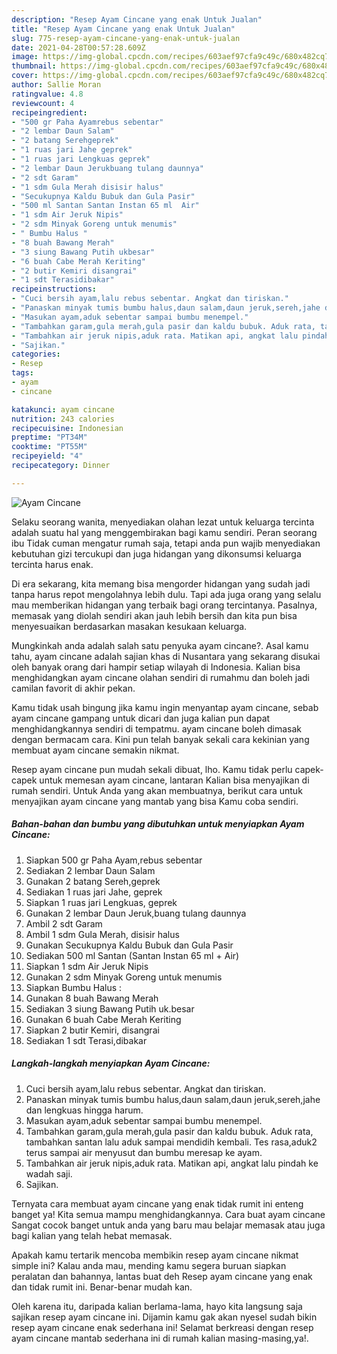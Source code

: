 ```yaml
---
description: "Resep Ayam Cincane yang enak Untuk Jualan"
title: "Resep Ayam Cincane yang enak Untuk Jualan"
slug: 775-resep-ayam-cincane-yang-enak-untuk-jualan
date: 2021-04-28T00:57:28.609Z
image: https://img-global.cpcdn.com/recipes/603aef97cfa9c49c/680x482cq70/ayam-cincane-foto-resep-utama.jpg
thumbnail: https://img-global.cpcdn.com/recipes/603aef97cfa9c49c/680x482cq70/ayam-cincane-foto-resep-utama.jpg
cover: https://img-global.cpcdn.com/recipes/603aef97cfa9c49c/680x482cq70/ayam-cincane-foto-resep-utama.jpg
author: Sallie Moran
ratingvalue: 4.8
reviewcount: 4
recipeingredient:
- "500 gr Paha Ayamrebus sebentar"
- "2 lembar Daun Salam"
- "2 batang Serehgeprek"
- "1 ruas jari Jahe geprek"
- "1 ruas jari Lengkuas geprek"
- "2 lembar Daun Jerukbuang tulang daunnya"
- "2 sdt Garam"
- "1 sdm Gula Merah disisir halus"
- "Secukupnya Kaldu Bubuk dan Gula Pasir"
- "500 ml Santan Santan Instan 65 ml  Air"
- "1 sdm Air Jeruk Nipis"
- "2 sdm Minyak Goreng untuk menumis"
- " Bumbu Halus "
- "8 buah Bawang Merah"
- "3 siung Bawang Putih ukbesar"
- "6 buah Cabe Merah Keriting"
- "2 butir Kemiri disangrai"
- "1 sdt Terasidibakar"
recipeinstructions:
- "Cuci bersih ayam,lalu rebus sebentar. Angkat dan tiriskan."
- "Panaskan minyak tumis bumbu halus,daun salam,daun jeruk,sereh,jahe dan lengkuas hingga harum."
- "Masukan ayam,aduk sebentar sampai bumbu menempel."
- "Tambahkan garam,gula merah,gula pasir dan kaldu bubuk. Aduk rata, tambahkan santan lalu aduk sampai mendidih kembali. Tes rasa,aduk2 terus sampai air menyusut dan bumbu meresap ke ayam."
- "Tambahkan air jeruk nipis,aduk rata. Matikan api, angkat lalu pindah ke wadah saji."
- "Sajikan."
categories:
- Resep
tags:
- ayam
- cincane

katakunci: ayam cincane 
nutrition: 243 calories
recipecuisine: Indonesian
preptime: "PT34M"
cooktime: "PT55M"
recipeyield: "4"
recipecategory: Dinner

---
```



![Ayam Cincane](https://img-global.cpcdn.com/recipes/603aef97cfa9c49c/680x482cq70/ayam-cincane-foto-resep-utama.jpg)

Selaku seorang wanita, menyediakan olahan lezat untuk keluarga tercinta adalah suatu hal yang menggembirakan bagi kamu sendiri. Peran seorang ibu Tidak cuman mengatur rumah saja, tetapi anda pun wajib menyediakan kebutuhan gizi tercukupi dan juga hidangan yang dikonsumsi keluarga tercinta harus enak.

Di era  sekarang, kita memang bisa mengorder hidangan yang sudah jadi tanpa harus repot mengolahnya lebih dulu. Tapi ada juga orang yang selalu mau memberikan hidangan yang terbaik bagi orang tercintanya. Pasalnya, memasak yang diolah sendiri akan jauh lebih bersih dan kita pun bisa menyesuaikan berdasarkan masakan kesukaan keluarga. 



Mungkinkah anda adalah salah satu penyuka ayam cincane?. Asal kamu tahu, ayam cincane adalah sajian khas di Nusantara yang sekarang disukai oleh banyak orang dari hampir setiap wilayah di Indonesia. Kalian bisa menghidangkan ayam cincane olahan sendiri di rumahmu dan boleh jadi camilan favorit di akhir pekan.

Kamu tidak usah bingung jika kamu ingin menyantap ayam cincane, sebab ayam cincane gampang untuk dicari dan juga kalian pun dapat menghidangkannya sendiri di tempatmu. ayam cincane boleh dimasak dengan bermacam cara. Kini pun telah banyak sekali cara kekinian yang membuat ayam cincane semakin nikmat.

Resep ayam cincane pun mudah sekali dibuat, lho. Kamu tidak perlu capek-capek untuk memesan ayam cincane, lantaran Kalian bisa menyajikan di rumah sendiri. Untuk Anda yang akan membuatnya, berikut cara untuk menyajikan ayam cincane yang mantab yang bisa Kamu coba sendiri.

<!--inarticleads1-->

##### Bahan-bahan dan bumbu yang dibutuhkan untuk menyiapkan Ayam Cincane:

1. Siapkan 500 gr Paha Ayam,rebus sebentar
1. Sediakan 2 lembar Daun Salam
1. Gunakan 2 batang Sereh,geprek
1. Sediakan 1 ruas jari Jahe, geprek
1. Siapkan 1 ruas jari Lengkuas, geprek
1. Gunakan 2 lembar Daun Jeruk,buang tulang daunnya
1. Ambil 2 sdt Garam
1. Ambil 1 sdm Gula Merah, disisir halus
1. Gunakan Secukupnya Kaldu Bubuk dan Gula Pasir
1. Sediakan 500 ml Santan (Santan Instan 65 ml + Air)
1. Siapkan 1 sdm Air Jeruk Nipis
1. Gunakan 2 sdm Minyak Goreng untuk menumis
1. Siapkan  Bumbu Halus :
1. Gunakan 8 buah Bawang Merah
1. Sediakan 3 siung Bawang Putih uk.besar
1. Gunakan 6 buah Cabe Merah Keriting
1. Siapkan 2 butir Kemiri, disangrai
1. Sediakan 1 sdt Terasi,dibakar




<!--inarticleads2-->

##### Langkah-langkah menyiapkan Ayam Cincane:

1. Cuci bersih ayam,lalu rebus sebentar. Angkat dan tiriskan.
1. Panaskan minyak tumis bumbu halus,daun salam,daun jeruk,sereh,jahe dan lengkuas hingga harum.
1. Masukan ayam,aduk sebentar sampai bumbu menempel.
1. Tambahkan garam,gula merah,gula pasir dan kaldu bubuk. Aduk rata, tambahkan santan lalu aduk sampai mendidih kembali. Tes rasa,aduk2 terus sampai air menyusut dan bumbu meresap ke ayam.
1. Tambahkan air jeruk nipis,aduk rata. Matikan api, angkat lalu pindah ke wadah saji.
1. Sajikan.




Ternyata cara membuat ayam cincane yang enak tidak rumit ini enteng banget ya! Kita semua mampu menghidangkannya. Cara buat ayam cincane Sangat cocok banget untuk anda yang baru mau belajar memasak atau juga bagi kalian yang telah hebat memasak.

Apakah kamu tertarik mencoba membikin resep ayam cincane nikmat simple ini? Kalau anda mau, mending kamu segera buruan siapkan peralatan dan bahannya, lantas buat deh Resep ayam cincane yang enak dan tidak rumit ini. Benar-benar mudah kan. 

Oleh karena itu, daripada kalian berlama-lama, hayo kita langsung saja sajikan resep ayam cincane ini. Dijamin kamu gak akan nyesel sudah bikin resep ayam cincane enak sederhana ini! Selamat berkreasi dengan resep ayam cincane mantab sederhana ini di rumah kalian masing-masing,ya!.

